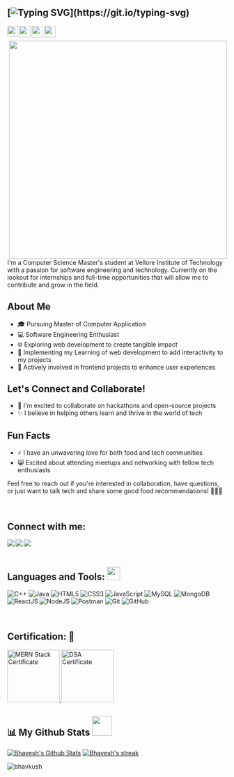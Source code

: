 ## [![Typing SVG](https://readme-typing-svg.herokuapp.com?font=Montserrat&weight=600&size=29&duration=4000&pause=1000&width=435&lines=Hi+%F0%9F%91%8B+I'm+Bhavesh!)](https://git.io/typing-svg)

<a href="https://www.linkedin.com/in/bhavkush/" target="_blank">

  <img align="left" width="24px" src="https://cdn-icons-png.flaticon.com/512/174/174857.png" />

</a>

<a href="https://twitter.com/Bhavesh37154131" target="_blank">

  <img align="left" width="26px" src="https://logodownload.org/wp-content/uploads/2014/09/twitter-logo-6.png" />

</a>

<a href="https://bhavkush.github.io/Portfolio/" target="_blank">

  <img align="left" width="26px" height="26px" src="https://img.icons8.com/pulsar-color/48/resume.png" />

</a>

<a href="mailto:kush.bhavesh15@gmail.com" target="_blank">
  <img align="left" width="26px" src="https://logodownload.org/wp-content/uploads/2018/03/gmail-logo-4-1.png" />
</a>

<br>

<br>

<img align="right" width="500px" border-radius="15px" src="https://i.pinimg.com/originals/e4/26/70/e426702edf874b181aced1e2fa5c6cde.gif"/>

I'm a Computer Science Master's student at Vellore Institute of Technology with a passion for software engineering and technology. Currently on the lookout for internships and full-time opportunities that will allow me to contribute and grow in the field.

## About Me
- 🎓 Pursuing Master of Computer Application
- 💻 Software Engineering Enthusiast
- 🌐 Exploring web development to create tangible impact
- 🌱 Implementing my Learning of web development to add interactivity to my projects
- 🔧 Actively involved in frontend projects to enhance user experiences

## Let's Connect and Collaborate!
- 👯 I'm excited to collaborate on hackathons and open-source projects
- ✨ I believe in helping others learn and thrive in the world of tech

## Fun Facts
- ⚡ I have an unwavering love for both food and tech communities
- 😸 Excited about attending meetups and networking with fellow tech enthusiasts

Feel free to reach out if you're interested in collaboration, have questions, or just want to talk tech and share some good food recommendations! 🍔👩‍💻


<br>


## Connect with me:
  <a href="https://www.linkedin.com/in/bhavkush/" target="_blank" >
  <img align="left"  src="https://img.shields.io/badge/LinkedIn-0077B5?style=for-the-badge&logo=linkedin&logoColor=white" />
  </a>
  <a href="https://twitter.com/Bhavesh37154131" target="_blank" >
    <img align="left" src="https://img.shields.io/badge/Twitter-1DA1F2?style=for-the-badge&logo=twitter&logoColor=white" />
  </a>
  <a href="mailto:kush.bhavesh15@gmail.com" target="_blank">
    <img align="left" src="https://img.shields.io/badge/Gmail-D14836?style=for-the-badge&logo=gmail&logoColor=white" />
  </a>

  <br>
  <br>

## Languages and Tools: <img src="https://github.com/TheDudeThatCode/TheDudeThatCode/blob/master/Assets/Mario_Hello_Big.gif" height="30px">
![C++](https://img.shields.io/badge/c++-%2300599C.svg?style=for-the-badge&logo=c%2B%2B&logoColor=white)
![Java](https://img.shields.io/badge/java-%23ED8B00.svg?style=for-the-badge&logo=java&logoColor=white)
![HTML5](https://img.shields.io/badge/html5-%23E34F26.svg?style=for-the-badge&logo=html5&logoColor=white)
![CSS3](https://img.shields.io/badge/css3-%231572B6.svg?style=for-the-badge&logo=css3&logoColor=white)
![JavaScript](https://img.shields.io/badge/javascript-%23323330.svg?style=for-the-badge&logo=javascript&logoColor=%23F7DF1E)
![MySQL](https://img.shields.io/badge/MySQL-4479A1?logo=mysql&logoColor=white&style=for-the-badge)
![MongoDB](https://img.shields.io/badge/MongoDB-47A248?logo=mongodb&logoColor=white&style=for-the-badge)
![ReactJS](https://img.shields.io/badge/React-61DAFB?logo=react&logoColor=black&style=for-the-badge)
![NodeJS](https://img.shields.io/badge/Node.js-339933?logo=nodedotjs&logoColor=white&style=for-the-badge)
![Postman](https://img.shields.io/badge/Postman-FF6C37?logo=postman&logoColor=black&style=for-the-badge)
![Git](https://img.shields.io/badge/git-%23F05033.svg?style=for-the-badge&logo=git&logoColor=white)
![GitHub](https://img.shields.io/badge/github-%23121011.svg?style=for-the-badge&logo=github&logoColor=white)

<br>

## Certification: 📜

<a href="https://drive.google.com/file/d/1KXWjT1qLMswYk-g5hN0BW79ou0XKFTSo/view?usp=sharing" target="_blank"> 
  
  <img alt="MERN Stack Certificate" src="https://www.codebook.in/static/main/img/courses/2.jpg" height="120px" />

</a>

<a href="https://drive.google.com/file/d/1UdWXEd_9ez7lm0qoaNhlIQ7b8YPHw-oo/view?usp=sharing" target="_blank"> 
  
  <img alt= "DSA Certificate" src="https://media.geeksforgeeks.org/wp-content/uploads/20230627113746/DSA-full-form.png" height="120px" />

</a>
<br>

## 📊 My Github Stats <img src="https://user-images.githubusercontent.com/76244600/130684889-4425a8ef-53ba-48f3-9433-871976fba0e9.gif" height="45px">

  
 <p align="center">
   
   <a href="#"><img alt="Bhavesh's Github Stats" src="https://github-readme-stats.vercel.app/api?username=BhavKush&rank_icon=github&title_color=4df3ff&text_color=fffff&theme=transparent" /></a> 
   <a href="#"><img  alt="Bhavesh's streak"  src="https://github-readme-streak-stats.herokuapp.com/?user=BhavKush&theme=black-ice&hide_border=false&stroke=0000&background=0D1117" /> </a>
   
 </p>

<p align="left"> <img src="https://komarev.com/ghpvc/?username=bhavkush&label=Profile%20views&color=0e75b6&style=flat" alt="bhavkush" /> </p>
